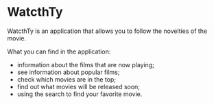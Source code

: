 # WatcthTy

WatcthTy is an application that allows you to follow the novelties of the movie.

What you can find in the application:

- information about the films that are now playing;
- see information about popular films;
- check which movies are in the top;
- find out what movies will be released soon;
- using the search to find your favorite movie.
